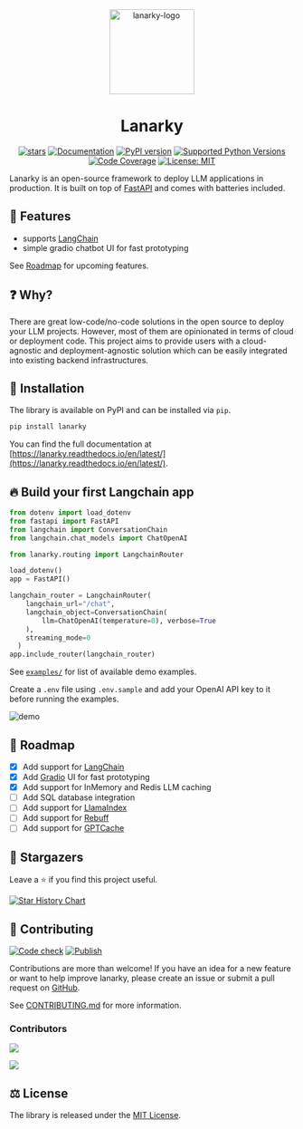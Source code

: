 <div align="center">

<img src="https://raw.githubusercontent.com/ajndkr/lanarky/main/assets/logo.png" alt="lanarky-logo" width="150">

<h1> Lanarky </h1>

[![stars](https://img.shields.io/github/stars/ajndkr/lanarky)](https://github.com/ajndkr/lanarky/stargazers)
[![Documentation](https://img.shields.io/badge/documentation-ReadTheDocs-blue.svg)](https://lanarky.readthedocs.io/en/latest/)
[![PyPI version](https://badge.fury.io/py/lanarky.svg)](https://pypi.org/project/lanarky/)
[![Supported Python Versions](https://img.shields.io/pypi/pyversions/lanarky.svg)](https://pypi.org/project/lanarky/)
[![Code Coverage](https://coveralls.io/repos/github/ajndkr/lanarky/badge.svg?branch=main)](https://coveralls.io/github/ajndkr/lanarky?branch=main)
[![License: MIT](https://img.shields.io/badge/License-MIT-yellow.svg)](https://github.com/ajndkr/lanarky/blob/main/LICENSE)

</div>

Lanarky is an open-source framework to deploy LLM applications in production. It is built on top of [FastAPI](https://github.com/tiangolo/fastapi)
and comes with batteries included.

## 🚀 Features

- supports [LangChain](https://github.com/hwchase17/langchain)
- simple gradio chatbot UI for fast prototyping

See [Roadmap](#-roadmap) for upcoming features.

## ❓ Why?

There are great low-code/no-code solutions in the open source to deploy your LLM projects. However,
most of them are opinionated in terms of cloud or deployment code. This project aims to provide users
with a cloud-agnostic and deployment-agnostic solution which can be easily integrated into existing
backend infrastructures.

## 💾 Installation

The library is available on PyPI and can be installed via `pip`.

```bash
pip install lanarky
```

You can find the full documentation at [https://lanarky.readthedocs.io/en/latest/](https://lanarky.readthedocs.io/en/latest/).

## 🔥 Build your first Langchain app

```python
from dotenv import load_dotenv
from fastapi import FastAPI
from langchain import ConversationChain
from langchain.chat_models import ChatOpenAI

from lanarky.routing import LangchainRouter

load_dotenv()
app = FastAPI()

langchain_router = LangchainRouter(
    langchain_url="/chat",
    langchain_object=ConversationChain(
        llm=ChatOpenAI(temperature=0), verbose=True
    ),
    streaming_mode=0
  )
app.include_router(langchain_router)
```

See [`examples/`](https://github.com/ajndkr/lanarky/blob/main/examples/README.md)
for list of available demo examples.

Create a `.env` file using `.env.sample` and add your OpenAI API key to it
before running the examples.

![demo](https://raw.githubusercontent.com/ajndkr/lanarky/main/assets/demo.gif)

## 📍 Roadmap

- [x] Add support for [LangChain](https://github.com/hwchase17/langchain)
- [x] Add [Gradio](https://github.com/gradio-app/gradio) UI for fast prototyping
- [x] Add support for InMemory and Redis LLM caching
- [ ] Add SQL database integration
- [ ] Add support for [LlamaIndex](https://github.com/jerryjliu/llama_index)
- [ ] Add support for [Rebuff](https://github.com/woop/rebuff)
- [ ] Add support for [GPTCache](https://github.com/zilliztech/GPTCache)

## 🤩 Stargazers

Leave a ⭐ if you find this project useful.

[![Star History Chart](https://api.star-history.com/svg?repos=ajndkr/lanarky&type=Date)](https://star-history.com/#ajndkr/lanarky&Date)

## 🤝 Contributing

[![Code check](https://github.com/ajndkr/lanarky/actions/workflows/code-check.yaml/badge.svg)](https://github.com/ajndkr/lanarky/actions/workflows/code-check.yaml)
[![Publish](https://github.com/ajndkr/lanarky/actions/workflows/publish.yaml/badge.svg)](https://github.com/ajndkr/lanarky/actions/workflows/publish.yaml)

Contributions are more than welcome! If you have an idea for a new feature or want to help improve lanarky,
please create an issue or submit a pull request on [GitHub](https://github.com/ajndkr/lanarky).

See [CONTRIBUTING.md](https://github.com/ajndkr/lanarky/blob/main/CONTRIBUTING.md) for more information.

### Contributors

[![](https://img.shields.io/github/contributors-anon/ajndkr/lanarky)](https://github.com/ajndkr/lanarky/graphs/contributors)

<a href="https://github.com/ajndkr/lanarky/graphs/contributors">
  <img src="https://contrib.rocks/image?repo=ajndkr/lanarky" />
</a>

## ⚖️ License

The library is released under the [MIT License](https://github.com/ajndkr/lanarky/blob/main/LICENSE).
